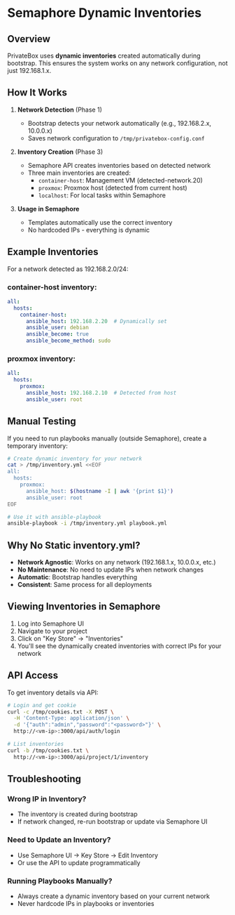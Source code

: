 # Semaphore Dynamic Inventories

## Overview

PrivateBox uses **dynamic inventories** created automatically during bootstrap. This ensures the system works on any network configuration, not just 192.168.1.x.

## How It Works

1. **Network Detection** (Phase 1)
   - Bootstrap detects your network automatically (e.g., 192.168.2.x, 10.0.0.x)
   - Saves network configuration to `/tmp/privatebox-config.conf`

2. **Inventory Creation** (Phase 3)
   - Semaphore API creates inventories based on detected network
   - Three main inventories are created:
     - `container-host`: Management VM (detected-network.20)
     - `proxmox`: Proxmox host (detected from current host)
     - `localhost`: For local tasks within Semaphore

3. **Usage in Semaphore**
   - Templates automatically use the correct inventory
   - No hardcoded IPs - everything is dynamic

## Example Inventories

For a network detected as 192.168.2.0/24:

### container-host inventory:
```yaml
all:
  hosts:
    container-host:
      ansible_host: 192.168.2.20  # Dynamically set
      ansible_user: debian
      ansible_become: true
      ansible_become_method: sudo
```

### proxmox inventory:
```yaml
all:
  hosts:
    proxmox:
      ansible_host: 192.168.2.10  # Detected from host
      ansible_user: root
```

## Manual Testing

If you need to run playbooks manually (outside Semaphore), create a temporary inventory:

```bash
# Create dynamic inventory for your network
cat > /tmp/inventory.yml <<EOF
all:
  hosts:
    proxmox:
      ansible_host: $(hostname -I | awk '{print $1}')
      ansible_user: root
EOF

# Use it with ansible-playbook
ansible-playbook -i /tmp/inventory.yml playbook.yml
```

## Why No Static inventory.yml?

- **Network Agnostic**: Works on any network (192.168.1.x, 10.0.0.x, etc.)
- **No Maintenance**: No need to update IPs when network changes
- **Automatic**: Bootstrap handles everything
- **Consistent**: Same process for all deployments

## Viewing Inventories in Semaphore

1. Log into Semaphore UI
2. Navigate to your project
3. Click on "Key Store" → "Inventories"
4. You'll see the dynamically created inventories with correct IPs for your network

## API Access

To get inventory details via API:

```bash
# Login and get cookie
curl -c /tmp/cookies.txt -X POST \
  -H 'Content-Type: application/json' \
  -d '{"auth":"admin","password":"<password>"}' \
  http://<vm-ip>:3000/api/auth/login

# List inventories
curl -b /tmp/cookies.txt \
  http://<vm-ip>:3000/api/project/1/inventory
```

## Troubleshooting

### Wrong IP in Inventory?
- The inventory is created during bootstrap
- If network changed, re-run bootstrap or update via Semaphore UI

### Need to Update an Inventory?
- Use Semaphore UI → Key Store → Edit Inventory
- Or use the API to update programmatically

### Running Playbooks Manually?
- Always create a dynamic inventory based on your current network
- Never hardcode IPs in playbooks or inventories